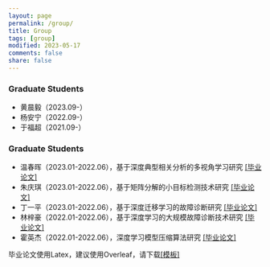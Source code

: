 ```yaml
---
layout: page
permalink: /group/
title: Group
tags: [group]
modified: 2023-05-17 
comments: false
share: false
---
```



### Graduate Students

* 黄晨毅（2023.09-） 
* 杨安宁（2022.09-） 
* 于福超（2021.09-）

### Graduate Students

* 温春晖（2023.01-2022.06），基于深度典型相关分析的多视角学习研究 <a href="../group/2023-温春晖.pdf" class="textlink" target="_blank">[毕业论文]</a><br>
* 朱庆琪（2023.01-2022.06），基于矩阵分解的小目标检测技术研究 <a href="../group/2023-朱庆琪.pdf" class="textlink" target="_blank">[毕业论文]</a><br>
* 丁一平（2023.01-2022.06），基于深度迁移学习的故障诊断研究 <a href="../group/2023-丁一平.pdf" class="textlink" target="_blank">[毕业论文]</a><br>
* 林梓豪（2022.01-2022.06），基于深度学习的大规模故障诊断技术研究 <a href="../group/2022-林梓豪.pdf" class="textlink" target="_blank">[毕业论文]</a><br>
* 霍英杰（2022.01-2022.06），深度学习模型压缩算法研究 <a href="../group/2022-霍英杰.pdf" class="textlink" target="_blank">[毕业论文]</a><br>

毕业论文使用Latex，建议使用Overleaf，请下载<a href="../group/模板.zip" class="textlink" target="_blank">[模板]</a> <br> 
